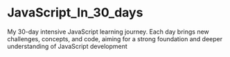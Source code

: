 # JavaScript_In_30_days
My 30-day intensive JavaScript learning journey. Each day brings new challenges, concepts, and code, aiming for a strong foundation and deeper understanding of JavaScript development
